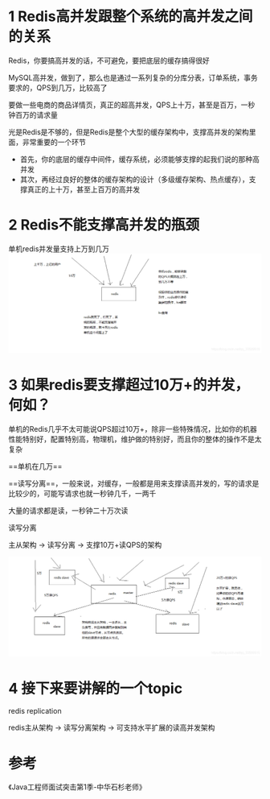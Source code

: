 
# 1 Redis高并发跟整个系统的高并发之间的关系
Redis，你要搞高并发的话，不可避免，要把底层的缓存搞得很好

MySQL高并发，做到了，那么也是通过一系列复杂的分库分表，订单系统，事务要求的，QPS到几万，比较高了

要做一些电商的商品详情页，真正的超高并发，QPS上十万，甚至是百万，一秒钟百万的请求量

光是Redis是不够的，但是Redis是整个大型的缓存架构中，支撑高并发的架构里面，非常重要的一个环节

- 首先，你的底层的缓存中间件，缓存系统，必须能够支撑的起我们说的那种高并发
- 其次，再经过良好的整体的缓存架构的设计（多级缓存架构、热点缓存），支撑真正的上十万，甚至上百万的高并发

# 2 Redis不能支撑高并发的瓶颈
单机redis并发量支持上万到几万
![](images/单机redis并发量.png)

# 3 如果redis要支撑超过10万+的并发，何如？
单机的Redis几乎不太可能说QPS超过10万+，除非一些特殊情况，比如你的机器性能特别好，配置特别高，物理机，维护做的特别好，而且你的整体的操作不是太复杂

==单机在几万==

==读写分离==，一般来说，对缓存，一般都是用来支撑读高并发的，写的请求是比较少的，可能写请求也就一秒钟几千，一两千

大量的请求都是读，一秒钟二十万次读

读写分离

主从架构 -> 读写分离 -> 支撑10万+读QPS的架构

![](images/redis主从-10万QPS.png)

# 4 接下来要讲解的一个topic
redis replication

redis主从架构 -> 读写分离架构 -> 可支持水平扩展的读高并发架构

# 参考
《Java工程师面试突击第1季-中华石杉老师》

